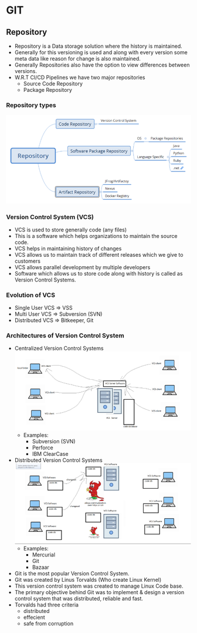 # GIT

## Repository

* Repository is a Data storage solution where the history is maintained.
* Generally for this versioning is used and along with every version some meta data like reason for change is also maintained.
* Generally Repositories also have the option to view differences between versions.
* W.R.T CI/CD Pipelines we have two major repositories
  * Source Code Repository
  * Package Repository
 
### Repository types

  ![preview](images/git1webp.webp)

### Version Control System (VCS)

* VCS is used to store generally code (any files)
* This is a software which helps organizations to maintain the source code.
* VCS helps in maintaining history of changes
* VCS allows us to maintain track of different releases which we give to customers
* VCS allows parallel development by multiple developers
* Software which allows us to store code along with history is called as Version Control Systems.

### Evolution of VCS

* Single User VCS => VSS
* Multi User VCS => Subversion (SVN)
* Distributed VCS => Bitkeeper, Git
  
### Architectures of Version Control System

* Centralized Version Control Systems
  ![preview](images/cicd3%20(1).webp)
  * Examples:
    * Subversion (SVN)
    * Perforce
    * IBM ClearCase
* Distributed Version Control Systems
   ![preview](images/cicd2.webp)
  * Examples:
    * Mercurial
    * Git
    * Bazaar
* Git is the most popular Version Control System.
* Git was created by Linus Torvalds (Who create Linux Kernel)
* This version control system was created to manage Linux Code base.
* The primary objective behind Git was to implement & design a version 
  control system that was distributed, reliable and fast.
* Torvalds had three criteria
  * distributed
  * effecient
  * safe from corruption
  

